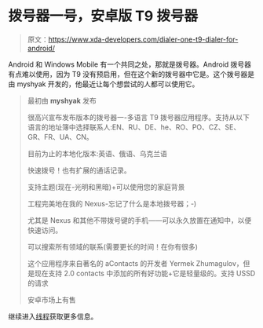 # 拨号器一号，安卓版 T9 拨号器

> 原文：<https://www.xda-developers.com/dialer-one-t9-dialer-for-android/>

Android 和 Windows Mobile 有一个共同之处，那就是拨号器。Android 拨号器有点难以使用，因为 T9 没有预启用，但在这个新的拨号器中它是。这个拨号器是由 myshyak 开发的，他最近让每个想尝试的人都可以使用它。

> 最初由 **myshyak** 发布
> 
> 很高兴宣布发布版本的拨号器一-多语言 T9 拨号器应用程序。支持从以下语言的地址簿中选择联系人:EN、RU、DE、he、RO、PO、CZ、SE、GR、FR、UA、CN。
> 
> 目前为止的本地化版本:英语、俄语、乌克兰语
> 
> 快速拨号！也有扩展的通话记录。
> 
> 支持主题(现在-光明和黑暗)+可以使用您的家庭背景
> 
> 工程完美地在我的 Nexus-忘记了什么是本地拨号器；-)
> 
> 尤其是 Nexus 和其他不带拨号键的手机——可以永久放置在通知中，以便快速访问。
> 
> 可以搜索所有领域的联系(需要更长的时间！在你有很多)
> 
> 这个应用程序来自著名的 aContacts 的开发者 Yermek Zhumagulov，但是现在支持 2.0 contacts 中添加的所有好功能+它是轻量级的。支持 USSD 的请求
> 
> 安卓市场上有售

继续进入[线程](http://forum.xda-developers.com/showthread.php?t=637852)获取更多信息。